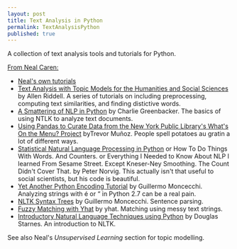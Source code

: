 ```yaml
---
layout: post
title: Text Analysis in Python
permalink: TextAnalysisPython
published: true
---
```



A collection of text analysis tools and tutorials for Python.

[From Neal Caren:](http://nealcaren.github.io/python-tutorials/)

* [Neal's own tutorials](http://nealcaren.web.unc.edu/big-data/)
* [Text Analysis with Topic Models for the Humanities and Social Sciences](https://de.dariah.eu/tatom/) by Allen Riddell. A series of tutorials on including preprocessing, computing text similarities, and finding distictive words.
* [A Smattering of NLP in Python](http://nbviewer.ipython.org/github/charlieg/A-Smattering-of-NLP-in-Python/blob/master/A%20Smattering%20of%20NLP%20in%20Python.ipynb) by Charlie Greenbacker. The basics of using NTLK to analyze text documents.
* [Using Pandas to Curate Data from the New York Public Library's What's On the Menu? Project](http://nbviewer.ipython.org/gist/trevormunoz/8358810) byTrevor Muñoz. People spell potatoes au gratin a lot of different ways.
* [Statistical Natural Language Processing in Python](http://nbviewer.ipython.org/url/norvig.com/ipython/How%20to%20Do%20Things%20with%20Words.ipynb) or How To Do Things With Words. And Counters. or Everything I Needed to Know About NLP I learned From Sesame Street. Except Kneser-Ney Smoothing. The Count Didn't Cover That. by Peter Norvig. This actually isn't that useful to social scientists, but his code is beautiful.
* [Yet Another Python Encoding Tutorial](http://nbviewer.ipython.org/github/gmonce/datascience/blob/master/src/1%20-%20Yet%20Another%20Python%20Encoding%20Tutorial.ipynb) by Guillermo Moncecchi. Analyzing strings with é or “ in Python 2.7 can be a real pain.
* [NLTK Syntax Trees](http://nbviewer.ipython.org/github/gmonce/nltk_parsing/blob/master/1.%20NLTK%20Syntax%20Trees.ipynb) by Guillermo Moncecchi. Sentence parsing.
* [Fuzzy Matching with Yhat](http://blog.yhathq.com/posts/fuzzy-matching-with-yhat.html) by yhat. Matching using messy text strings.
* [Introductory Natural Language Techniques using Python](http://nbviewer.ipython.org/github/douglasstarnes/pyohio14/blob/master/NaturalLanguageToolkit.ipynb) by Douglas Starnes. An introduction to NLTK.

See also Neal's _Unsupervised Learning_ section for topic modelling.
